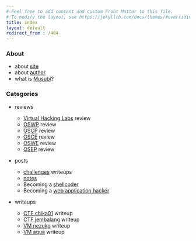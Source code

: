 ```yaml
---
# Feel free to add content and custom Front Matter to this file.
# To modify the layout, see https://jekyllrb.com/docs/themes/#overriding-theme-defaults
title: index
layout: default
redirect_from : /404
---
```


### About
- about [site](/musubi/about/site)
- about [author](/musubi/about/author)
- what is [Musubi](/musubi/others/whatismusubi)?

### Categories
- reviews
  - [Virtual Hacking Labs](/musubi/others/vhlreview) review
  - [OSWP](/musubi/others/oswpreview) review
  - [OSCP](/musubi/others/oscpreview) review
  - [OSCE](/musubi/others/oscereview) review
  - [OSWE](/musubi/others/oswereview) review
  - [OSEP](/musubi/others/osepreview) review

- posts
  - [challenges](/musubi/challenges) writeups
  - [notes](/musubi/notes)
  - Becoming a [shellcoder](/musubi/paths/shellcoder)
  - Becoming a [web application hacker](/musubi/paths/webapphacker)

- writeups
  - [CTF chika01](/musubi/others/chika01) writeup
  - [CTF jembalang](/musubi/others/ctfjembalang) writeup
  - [VM nezuko](/musubi/others/vm_nezuko) writeup
  - [VM aqua](/musubi/others/vm_aqua) writeup

<!-- - others -->
<!--  - what is [Musubi](/musubi/others/whatismusubi)? -->
<!--  - Hacker's [Manifesto](http://phrack.org/issues/7/3.html) -->
<!--  - [Elite Ghosts](/musubi/others/EG_Discord_MY) Discord Server -->
<!--  - [XSSTest](/musubi/others/XSStest) -->

<!-- If you like my content and want to know how you can support me, you can buy me a coffee! Just click the coffee button on the lower right side of the page. Thank you again for your support! -->
